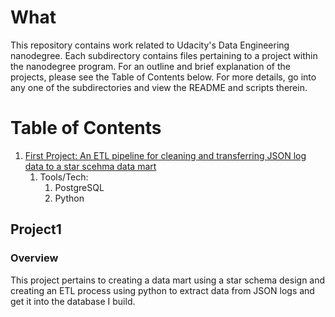 # What
This repository contains work related to Udacity's Data Engineering nanodegree. Each subdirectory contains files pertaining to a project within the nanodegree program. For an outline and brief explanation of the projects, please see the Table of Contents below. For more details, go into any one of the subdirectories and view the README and scripts therein.

# Table of Contents
1. [First Project: An ETL pipeline for cleaning and transferring JSON log data to a star scehma data mart](#project1)
    1. Tools/Tech:
        1. PostgreSQL
        2. Python

## Project1
### Overview
This project pertains to creating a data mart using a star schema design and creating an ETL process using python to extract data from JSON logs and get it into the database I build.
